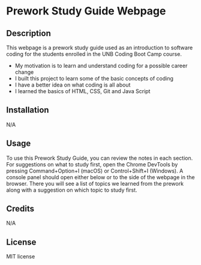 # Prework Study Guide Webpage

## Description

This webpage is a prework study guide used as an introduction to software coding for the students enrolled in the UNB Coding Boot Camp course. 

- My motivation is to learn and understand coding for a possible career change 
- I built this project to learn some of the basic concepts of coding
- I have a better idea on what coding is all about
- I learned the basics of HTML, CSS, Git and Java Script

## Installation

N/A

## Usage

To use this Prework Study Guide, you can review the notes in each section. For suggestions on what to study first, open the Chrome DevTools by pressing Command+Option+I (macOS) or Control+Shift+I (Windows). A console panel should open either below or to the side of the webpage in the browser. There you will see a list of topics we learned from the prework along with a suggestion on which topic to study first.

## Credits

N/A

## License

MIT license